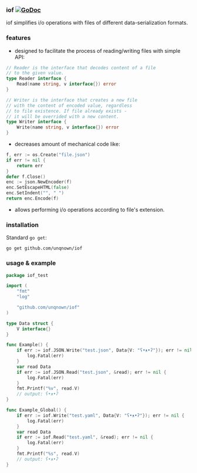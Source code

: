 ### iof [![GoDoc](https://godoc.org/github.com/unqnown/iof?status.svg)](https://godoc.org/github.com/unqnown/iof)

iof simplifies i/o operations with files of different data-serialization formats.

### features

- designed to facilitate the process of reading/writing files with simple API:

```go
// Reader is the interface that decodes content of a file
// to the given value.
type Reader interface {
	Read(name string, v interface{}) error
}

// Writer is the interface that creates a new file
// with the content of encoded value, regardless
// to file existence. If file already exists -
// it will be overrided with a new content.
type Writer interface {
	Write(name string, v interface{}) error
}
```

- decreases amount of mechanical code like:

```go
f, err := os.Create("file.json")
if err != nil {
    return err
}
defer f.Close()
enc := json.NewEncoder(f)
enc.SetEscapeHTML(false)
enc.SetIndent("", "	")
return enc.Encode(f)
```

- allows performing i/o operations according to file's extension.

### installation

Standard `go get`:

```shell script
go get github.com/unqnown/iof
````

### usage & example

```go
package iof_test

import (
	"fmt"
	"log"

	"github.com/unqnown/iof"
)

type Data struct {
	V interface{}
}

func Example() {
	if err := iof.JSON.Write("test.json", Data{V: "ʕ•ᴥ•ʔ"}); err != nil {
		log.Fatal(err)
	}
	var read Data
	if err := iof.JSON.Read("test.json", &read); err != nil {
		log.Fatal(err)
	}
	fmt.Printf("%v", read.V)
	// output: ʕ•ᴥ•ʔ
}

func Example_Global() {
	if err := iof.Write("test.yaml", Data{V: "ʕ•ᴥ•ʔ"}); err != nil {
		log.Fatal(err)
	}
	var read Data
	if err := iof.Read("test.yaml", &read); err != nil {
		log.Fatal(err)
	}
	fmt.Printf("%s", read.V)
	// output: ʕ•ᴥ•ʔ
}
```
